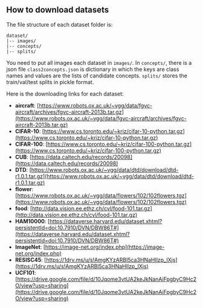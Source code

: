 ## How to download datasets

The file structure of each dataset folder is:

```
dataset/
|-- images/
|-- concepts/
|-- splits/
```

You need to put all images each dataset in `images/`. In `concepts/`, there is a json file `class2concepts.json` is dictionary in which the keys are class names and values are the lists of candidate concepts. `splits/` stores the train/val/test splits in pickle format.

Here is the downloading links for each dataset:

* **aircraft**: [https://www.robots.ox.ac.uk/~vgg/data/fgvc-aircraft/archives/fgvc-aircraft-2013b.tar.gz](https://www.robots.ox.ac.uk/~vgg/data/fgvc-aircraft/archives/fgvc-aircraft-2013b.tar.gz)
* **CIFAR-10**: [https://www.cs.toronto.edu/~kriz/cifar-10-python.tar.gz](https://www.cs.toronto.edu/~kriz/cifar-10-python.tar.gz)
* **CIFAR-100**: [https://www.cs.toronto.edu/~kriz/cifar-100-python.tar.gz](https://www.cs.toronto.edu/~kriz/cifar-100-python.tar.gz)
* **CUB**: [https://data.caltech.edu/records/20098](https://data.caltech.edu/records/20098)
* **DTD**: [https://www.robots.ox.ac.uk/~vgg/data/dtd/download/dtd-r1.0.1.tar.gz](https://www.robots.ox.ac.uk/~vgg/data/dtd/download/dtd-r1.0.1.tar.gz)
* **flower**: [https://www.robots.ox.ac.uk/~vgg/data/flowers/102/102flowers.tgz](https://www.robots.ox.ac.uk/~vgg/data/flowers/102/102flowers.tgz)
* **food**: [http://data.vision.ee.ethz.ch/cvl/food-101.tar.gz](http://data.vision.ee.ethz.ch/cvl/food-101.tar.gz)
* **HAM10000**: [https://dataverse.harvard.edu/dataset.xhtml?persistentId=doi:10.7910/DVN/DBW86T#](https://dataverse.harvard.edu/dataset.xhtml?persistentId=doi:10.7910/DVN/DBW86T#)
* **ImageNet**: [https://image-net.org/index.php](https://image-net.org/index.php)
* **RESISC45**: [https://1drv.ms/u/s!AmgKYzARBl5ca3HNaHIlzp_IXjs](https://1drv.ms/u/s!AmgKYzARBl5ca3HNaHIlzp_IXjs)
* **UCF101**: [https://drive.google.com/file/d/10Jqome3vtUA2keJkNanAiFpgbyC9Hc2O/view?usp=sharing](https://drive.google.com/file/d/10Jqome3vtUA2keJkNanAiFpgbyC9Hc2O/view?usp=sharing)